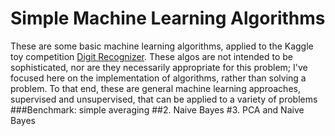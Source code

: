 Simple Machine Learning Algorithms
=================================
These are some basic machine learning algorithms, applied to the Kaggle toy competition [Digit Recognizer](http://www.kaggle.com/c/digit-recognizer). These algos are not intended to be sophisticated, nor are they necessarily appropriate for this problem; I've focused here on the implementation of algorithms, rather than solving a problem. To that end, these are general machine learning approaches, supervised and unsupervised, that can be applied to a variety of problems
###Benchmark: simple averaging
##2. Naive Bayes
#3. PCA and Naive Bayes
